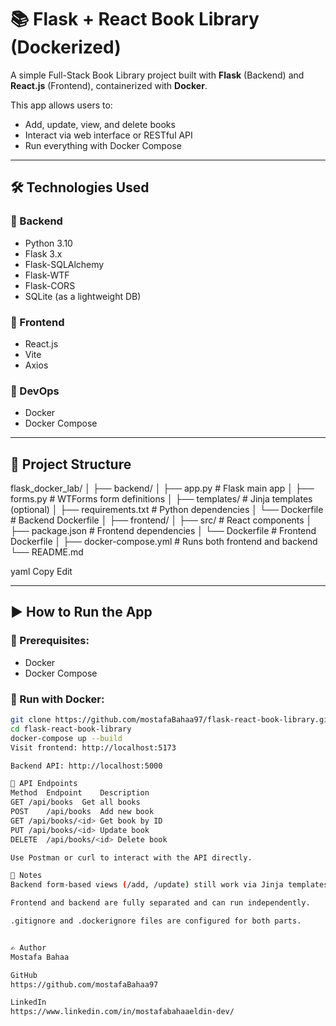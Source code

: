 # 📚 Flask + React Book Library (Dockerized)

A simple Full-Stack Book Library project built with **Flask** (Backend) and **React.js** (Frontend), containerized with **Docker**.

This app allows users to:
- Add, update, view, and delete books
- Interact via web interface or RESTful API
- Run everything with Docker Compose

---

## 🛠️ Technologies Used

### 🔧 Backend
- Python 3.10
- Flask 3.x
- Flask-SQLAlchemy
- Flask-WTF
- Flask-CORS
- SQLite (as a lightweight DB)

### 🎨 Frontend
- React.js
- Vite
- Axios

### 🐳 DevOps
- Docker
- Docker Compose

---

## 📂 Project Structure

flask_docker_lab/
│
├── backend/
│ ├── app.py # Flask main app
│ ├── forms.py # WTForms form definitions
│ ├── templates/ # Jinja templates (optional)
│ ├── requirements.txt # Python dependencies
│ └── Dockerfile # Backend Dockerfile
│
├── frontend/
│ ├── src/ # React components
│ ├── package.json # Frontend dependencies
│ └── Dockerfile # Frontend Dockerfile
│
├── docker-compose.yml # Runs both frontend and backend
└── README.md

yaml
Copy
Edit

---

## ▶️ How to Run the App

### 🔁 Prerequisites:
- Docker
- Docker Compose

### 🧱 Run with Docker:

```bash
git clone https://github.com/mostafaBahaa97/flask-react-book-library.git
cd flask-react-book-library
docker-compose up --build
Visit frontend: http://localhost:5173

Backend API: http://localhost:5000

📡 API Endpoints
Method	Endpoint	Description
GET	/api/books	Get all books
POST	/api/books	Add new book
GET	/api/books/<id>	Get book by ID
PUT	/api/books/<id>	Update book
DELETE	/api/books/<id>	Delete book

Use Postman or curl to interact with the API directly.

📝 Notes
Backend form-based views (/add, /update) still work via Jinja templates.

Frontend and backend are fully separated and can run independently.

.gitignore and .dockerignore files are configured for both parts.


✍️ Author
Mostafa Bahaa

GitHub
https://github.com/mostafaBahaa97

LinkedIn
https://www.linkedin.com/in/mostafabahaaeldin-dev/
